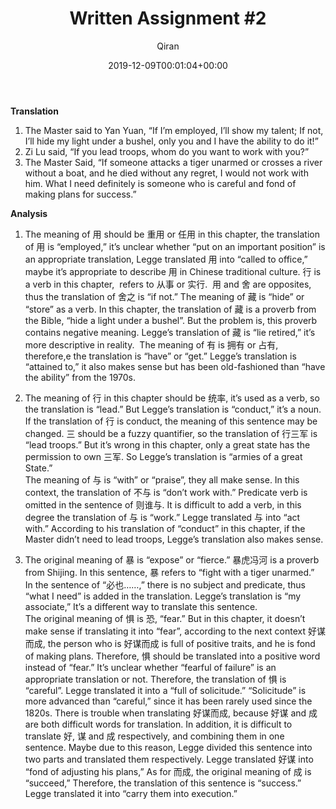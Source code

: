 ﻿---
title: 'Written Assignment #2'
author: Qiran
type: post
date: 2019-12-09T00:01:04+00:00
aliases: ["/written-assignment-2/"]
tags:
  - English

---
**Translation**  
1. The Master said to Yan Yuan, “If I’m employed, I’ll show my talent; If not, I’ll hide my light under a bushel, only you and I have the ability to do it!”  
2. Zi Lu said, “If you lead troops, whom do you want to work with you?”   
3. The Master Said, “If someone attacks a tiger unarmed or crosses a river without a boat, and he died without any regret, I would not work with him. What I need definitely is someone who is careful and fond of making plans for success.”

**Analysis**

1. The meaning of 用 should be 重用 or 任用 in this chapter, the translation of 用 is “employed,” it’s unclear whether “put on an important position” is an appropriate translation, Legge translated 用 into “called to office,” maybe it’s appropriate to describe 用 in Chinese traditional culture. 行 is a verb in this chapter,  refers to 从事 or 实行.  用 and 舍 are opposites, thus the translation of 舍之 is “if not.” The meaning of 藏 is “hide” or “store” as a verb. In this chapter, the translation of 藏 is a proverb from the Bible, “hide a light under a bushel”. But the problem is, this proverb contains negative meaning. Legge’s translation of 藏 is “lie retired,” it’s more descriptive in reality.  The meaning of 有 is 拥有 or 占有, therefore,e the translation is “have” or “get.” Legge’s translation is “attained to,” it also makes sense but has been old-fashioned than “have the ability” from the 1970s.

2. The meaning of 行 in this chapter should be 统率, it’s used as a verb, so the translation is “lead.” But Legge’s translation is “conduct,” it’s a noun. If the translation of 行 is conduct, the meaning of this sentence may be changed. 三 should be a fuzzy quantifier, so the translation of 行三军 is “lead troops.” But it’s wrong in this chapter, only a great state has the permission to own 三军. So Legge’s translation is “armies of a great State.”  
The meaning of 与 is “with” or “praise”, they all make sense. In this context, the translation of 不与 is “don’t work with.” Predicate verb is omitted in the sentence of 则谁与. It is difficult to add a verb, in this degree the translation of 与 is “work.” Legge translated 与 into “act with.” According to his translation of “conduct” in this chapter, if the Master didn’t need to lead troops, Legge’s translation also makes sense.

3. The original meaning of 暴 is “expose” or “fierce.” 暴虎冯河 is a proverb from Shijing. In this sentence, 暴 refers to “fight with a tiger unarmed.”  
In the sentence of “必也……,” there is no subject and predicate, thus “what I need” is added in the translation. Legge’s translation is “my associate,” It’s a different way to translate this sentence.  
The original meaning of 惧 is 恐, “fear.” But in this chapter, it doesn’t make sense if translating it into “fear”, according to the next context 好谋而成, the person who is 好谋而成 is full of positive traits, and he is fond of making plans. Therefore, 惧 should be translated into a positive word instead of “fear.” It’s unclear whether “fearful of failure” is an appropriate translation or not. Therefore, the translation of 惧 is “careful”. Legge translated it into a “full of solicitude.” “Solicitude” is more advanced than “careful,” since it has been rarely used since the 1820s. There is trouble when translating 好谋而成, because 好谋 and 成 are both difficult words for translation. In addition, it is difficult to translate 好, 谋 and 成 respectively, and combining them in one sentence. Maybe due to this reason, Legge divided this sentence into two parts and translated them respectively. Legge translated 好谋 into “fond of adjusting his plans,” As for 而成, the original meaning of 成 is “succeed,” Therefore, the translation of this sentence is “success.” Legge translated it into “carry them into execution.”
